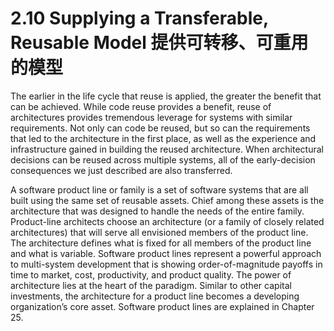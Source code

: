2.10 Supplying a Transferable, Reusable Model 提供可转移、可重用的模型
===

The earlier in the life cycle that reuse is applied, the greater the benefit that can be achieved. While code reuse provides a benefit, reuse of architectures provides tremendous leverage for systems with similar requirements. Not only can code be reused, but so can the requirements that led to the architecture in the first place, as well as the experience and infrastructure gained in building the reused architecture. When architectural decisions can be reused across multiple systems, all of the early-decision consequences we just described are also transferred.

A software product line or family is a set of software systems that are all built using the same set of reusable assets. Chief among these assets is the architecture that was designed to handle the needs of the entire family. Product-line architects choose an architecture (or a family of closely related architectures) that will serve all envisioned members of the product line. The architecture defines what is fixed for all members of the product line and what is variable. Software product lines represent a powerful approach to multi-system development that is showing order-of-magnitude payoffs in time to market, cost, productivity, and product quality. The power of architecture lies at the heart of the paradigm. Similar to other capital investments, the architecture for a product line becomes a developing organization’s core asset. Software product lines are explained in Chapter 25.